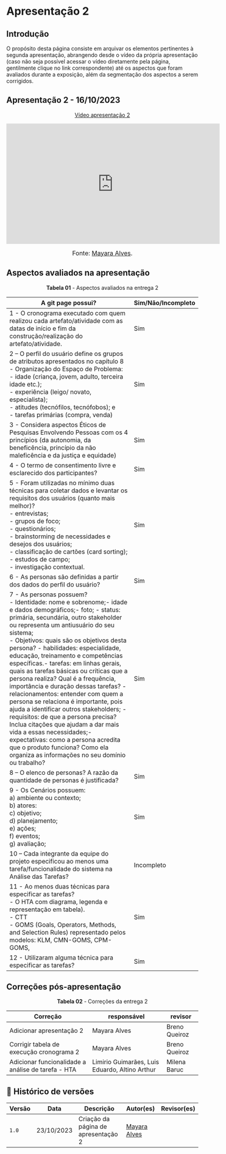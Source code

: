 # Apresentação 2

## Introdução

O propósito desta página consiste em arquivar os elementos pertinentes à segunda apresentação, abrangendo desde o vídeo da própria apresentação (caso não seja possível acessar o vídeo diretamente pela página, gentilmente clique no link correspondente) até os aspectos que foram avaliados durante a exposição, além da segmentação dos aspectos a serem corrigidos.

## Apresentação 2 - 16/10/2023

<p style="text-align: center"><a href="https://youtu.be/fwnilCMhktQ?si=-gzGJJkNhZOEhSKR" target="blanket">Vídeo apresentação 2</a></p>

<p style="text-align: center"><iframe width="560" height="315" src="https://www.youtube.com/embed/fwnilCMhktQ?si=oone5LkwRXyJaVsS" title="YouTube video player" frameborder="0" allow="accelerometer; autoplay; clipboard-write; encrypted-media; gyroscope; picture-in-picture; web-share" allowfullscreen></iframe></p>

<font size="3"><p style="text-align: center">Fonte: [Mayara Alves](https://github/Mayara-tech).</p></font>

## Aspectos avaliados na apresentação
<p align="center"><b>Tabela 01</b> - Aspectos avaliados na entrega 2 </p>

A git page possui?  | Sim/Não/Incompleto
--------- | ------
1 - O cronograma executado com quem realizou cada artefato/atividade com as datas de início e fim da construção/realização do artefato/atividade. | Sim
2 – O perfil do usuário define os grupos de atributos apresentados no capítulo 8 - Organização do Espaço de Problema: <br> - idade (criança, jovem, adulto, terceira idade etc.); <br> - experiência (leigo/ novato, especialista);  <br> - atitudes (tecnófilos, tecnófobos); e <br> - tarefas primárias (compra, venda)  | Sim
3 - Considera aspectos Éticos de Pesquisas Envolvendo Pessoas com os 4 princípios (da autonomia, da beneficência, princípio da não maleficência e da justiça e equidade) | Sim
4 - O termo de consentimento livre e esclarecido dos participantes? | Sim
5 - Foram utilizadas no mínimo duas técnicas para coletar dados e levantar os requisitos dos usuários (quanto mais melhor)?<br> - entrevistas;  <br> - grupos de foco; <br> - questionários; <br> - brainstorming de necessidades e desejos dos usuários;  <br> - classificação de cartões (card sorting); <br> - estudos de campo; <br> - investigação contextual.| Sim
6 - As personas são definidas a partir dos dados do perfil do usuário?  | Sim
7 -  As personas possuem? <br> -  Identidade: nome e sobrenome;- idade e dados demográficos;- foto; - status: primária, secundária, outro stakeholder ou representa um antiusuário do seu sistema;<br> - Objetivos: quais são os objetivos desta persona? - habilidades: especialidade, educação, treinamento e competências específicas.- tarefas: em linhas gerais, quais as tarefas básicas ou críticas que a persona realiza? Qual é a frequência, importância e duração dessas tarefas? - relacionamentos: entender com quem a persona se relaciona é importante, pois ajuda a identificar outros stakeholders; - requisitos: de que a persona precisa? Inclua citações que ajudam a dar mais vida a essas necessidades;- expectativas: como a persona acredita que o produto funciona? Como ela organiza as informações no seu domínio ou trabalho?  | Sim
8 – O elenco de personas? A razão da quantidade de personas é justificada?  | Sim
9 - Os Cenários possuem: <br> a) ambiente ou contexto; <br> b) atores: <br>  c) objetivo; <br>  d) planejamento; <br>  e) ações; <br> f) eventos; <br> g) avaliação; | Sim
10  – Cada integrante da equipe do projeto especificou ao menos uma tarefa/funcionalidade do sistema na Análise das Tarefas?  | Incompleto
11 - Ao menos duas técnicas para especificar as tarefas? <br> - O HTA com diagrama, legenda e representação em tabela). <br> - CTT <br> - GOMS (Goals, Operators, Methods, and Selection Rules) representado pelos modelos: KLM, CMN-GOMS, CPM-GOMS,  | Sim
12 - Utilizaram alguma técnica para especificar as tarefas? | Sim


## Correções pós-apresentação
<p align="center"><b>Tabela 02</b> - Correções da entrega 2 </p>

Correção | responsável | revisor 
--------- | --------------- | ------
Adicionar apresentação 2 | Mayara Alves | Breno Queiroz
Corrigir tabela de execução cronograma 2 | Mayara Alves | Breno Queiroz
Adicionar funcionalidade a análise de tarefa - HTA | Limirio Guimarães, Luis Eduardo, Altino Arthur | Milena Baruc


## 📑 Histórico de versões 

Versão  |   Data   | Descrição | Autor(es) | Revisor(es)
--------- | ------ | ------ | ---------- | ----------
`1.0` | 23/10/2023| Criação da página de apresentação 2 | [Mayara Alves](https://github.com/Mayara-tech) |



